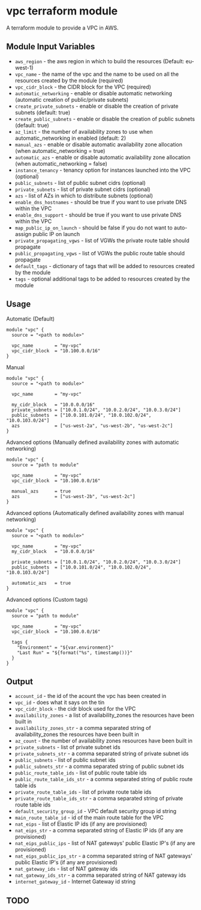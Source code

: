 vpc terraform module
===========

A terraform module to provide a VPC in AWS.


Module Input Variables
----------------------

- `aws_region` - the aws region in which to build the resources (Default: eu-west-1)
- `vpc_name` - the name of the vpc and the name to be used on all the resources created by the module (required)
- `vpc_cidr_block` - the CIDR block for the VPC (required)
- `automatic_networking` - enable or disable automatic networking (automatic creation of public/private subnets)
- `create_private_subnets` - enable or disable the creation of private subnets (default: true)
- `create_public_subnets` - enable or disable the creation of public subnets (default: true)
- `az_limit` - the number of availability zones to use when automatic_networking in enabled (default: 2)
- `manual_azs` - enable or disable automatic availability zone allocation (when automatic_networking = true)
- `automatic_azs` - enable or disable automatic availability zone allocation (when automatic_networking = false)
- `instance_tenancy` - tenancy option for instances launched into the VPC (optional)
- `public_subnets` - list of public subnet cidrs (optional)
- `private_subnets` - list of private subnet cidrs (optional)
- `azs` - list of AZs in which to distribute subnets (optional)
- `enable_dns_hostnames` - should be true if you want to use private DNS within the VPC
- `enable_dns_support` - should be true if you want to use private DNS within the VPC
- `map_public_ip_on_launch` - should be false if you do not want to auto-assign public IP on launch
- `private_propagating_vgws` - list of VGWs the private route table should propagate
- `public_propagating_vgws` - list of VGWs the public route table should propagate
- `default_tags` - dictionary of tags that will be added to resources created by the module
- `tags` - optional additional tags to be added to resources created by the module

Usage
-----

Automatic (Default)

```hcl
module "vpc" {
  source = "<path to module>"

  vpc_name        = "my-vpc"
  vpc_cidr_block  = "10.100.0.0/16"
}

```

Manual

```hcl
module "vpc" {
  source = "<path to module>"

  vpc_name        = "my-vpc"

  my_cidr_block   = "10.0.0.0/16"
  private_subnets = ["10.0.1.0/24", "10.0.2.0/24", "10.0.3.0/24"]
  public_subnets  = ["10.0.101.0/24", "10.0.102.0/24", "10.0.103.0/24"]
  azs             = ["us-west-2a", "us-west-2b", "us-west-2c"]
}
```

Advanced options (Manually defined availability zones with automatic networking)

```hcl
module "vpc" {
  source = "path to module"

  vpc_name        = "my-vpc"
  vpc_cidr_block  = "10.100.0.0/16"

  manual_azs      = true
  azs             = ["us-west-2b", "us-west-2c"]
}

```

Advanced options (Automatically defined availability zones with manual networking)

```hcl
module "vpc" {
  source = "<path to module>"

  vpc_name        = "my-vpc"
  my_cidr_block   = "10.0.0.0/16"

  private_subnets = ["10.0.1.0/24", "10.0.2.0/24", "10.0.3.0/24"]
  public_subnets  = ["10.0.101.0/24", "10.0.102.0/24", "10.0.103.0/24"]

  automatic_azs   = true
}
```

Advanced options (Custom tags)

```hcl
module "vpc" {
  source = "path to module"

  vpc_name        = "my-vpc"
  vpc_cidr_block  = "10.100.0.0/16"

  tags {
    "Environment" = "${var.environment}"
    "Last Run" = "${format("%s", timestamp())}"
  }
}

```

Output
-----
 - `account_id` - the id of the acount the vpc has been created in
 - `vpc_id` - does what it says on the tin
 - `vpc_cidr_block` - the cidr block used for the VPC
 - `availability_zones` - a list of availability_zones the resources have been built in
 - `availability_zones_str` - a comma separated string of availability_zones the resources have been built in
 - `az_count` - the number of availability zones resources have been built in
 - `private_subnets` - list of private subnet ids
 - `private_subnets_str` - a comma separated string of private subnet ids
 - `public_subnets` - list of public subnet ids
 - `public_subnets_str` - a comma separated string of public subnet ids
 - `public_route_table_ids` - list of public route table ids
 - `public_route_table_ids_str` - a comma separated string of public route table ids
 - `private_route_table_ids` - list of private route table ids
 - `private_route_table_ids_str` - a comma separated string of private route table ids
 - `default_security_group_id` - VPC default security group id string
 - `main_route_table_id` - id of the main route table for the VPC
 - `nat_eips` - list of Elastic IP ids (if any are provisioned)
 - `nat_eips_str` - a comma separated string of Elastic IP ids (if any are provisioned)
 - `nat_eips_public_ips` - list of NAT gateways' public Elastic IP's (if any are provisioned)
 - `nat_eips_public_ips_str` - a comma separated string of NAT gateways' public Elastic IP's (if any are provisioned)
 - `nat_gateway_ids` - list of NAT gateway ids
 - `nat_gateway_ids_str` - a comma separated string of NAT gateway ids
 - `internet_gateway_id` - Internet Gateway id string

TODO
----
